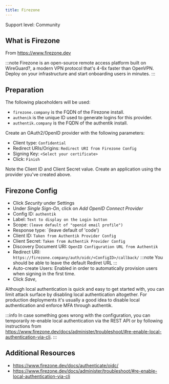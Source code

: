 ```yaml
---
title: Firezone
---
```


<span class="badge badge--secondary">Support level: Community</span>

## What is Firezone

From https://www.firezone.dev

:::note
Firezone is an open-source remote access platform built on WireGuard?, a modern VPN protocol that's 4-6x faster than OpenVPN.
Deploy on your infrastructure and start onboarding users in minutes.
:::

## Preparation

The following placeholders will be used:

-   `firezone.company` is the FQDN of the Firezone install.
-   `authenik` is the unique ID used to generate logins for this provider.
-   `authentik.company` is the FQDN of the authentik install.

Create an OAuth2/OpenID provider with the following parameters:

-   Client type: `Confidential`
-   Redirect URIs/Origins: `Redirect URI from Firezone Config`
-   Signing Key: `<Select your certificate>`
-   Click: `Finish`

Note the Client ID and Client Secret value. Create an application using the provider you've created above.

## Firezone Config

-   Click _Security_ under Settings
-   Under _Single Sign-On_, click on _Add OpenID Connect Provider_
-   Config ID: `authentik`
-   Label: `Text to display on the Login button`
-   Scope: `(leave default of "openid email profile")`
-   Response type: `(leave default of 'code')
-   Client ID: `Taken from Authentik Provider Config`
-   Client Secret: `Taken from Authentik Provider Config`
-   Discovery Document URI: `OpenID Configuration URL from Authentik`
-   Redirect URI: `https://firezone.company/auth/oidc/<ConfigID>/callback/`
    :::note
    You should be able to leave the default Rediret URL
    :::
-   Auto-create Users: Enabled in order to automatically provision users when signing in the first time.
-   Click _Save_,

Although local authentication is quick and easy to get started with, you can limit attack surface by disabling local authentication altogether. For production deployments it's usually a good idea to disable local authentication and enforce MFA through authentik.

:::info
In case something goes wrong with the configuration, you can temporarily re-enable local authentication via the REST API or by following instructions from https://www.firezone.dev/docs/administer/troubleshoot/#re-enable-local-authentication-via-cli.
:::

## Additional Resources

-   https://www.firezone.dev/docs/authenticate/oidc/
-   https://www.firezone.dev/docs/administer/troubleshoot/#re-enable-local-authentication-via-cli
